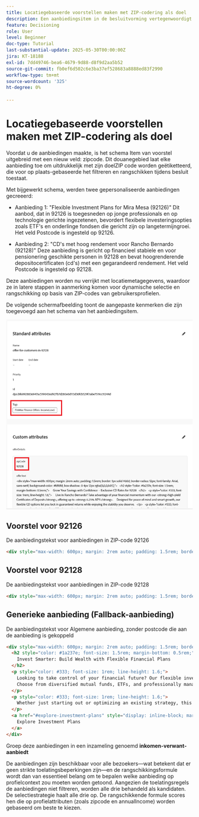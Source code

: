```yaml
---
title: Locatiegebaseerde voorstellen maken met ZIP-codering als doel
description: Een aanbiedingsitem in de besluitvorming vertegenwoordigt één stuk gepersonaliseerde inhoud, zoals een bericht, afbeelding, promotie of aanbeveling, dat aan een gebruiker kan worden geleverd op basis van gedefinieerde regels en voorwaarden.
feature: Decisioning
role: User
level: Beginner
doc-type: Tutorial
last-substantial-update: 2025-05-30T00:00:00Z
jira: KT-18188
exl-id: 7dd49746-bea6-4679-9d88-d8f9d2aa5b52
source-git-commit: fb0ef6d502c6e3ba37ef528683a8888ed83f2990
workflow-type: tm+mt
source-wordcount: '325'
ht-degree: 0%

---
```


# Locatiegebaseerde voorstellen maken met ZIP-codering als doel

Voordat u de aanbiedingen maakte, is het schema Item van voorstel uitgebreid met een nieuw veld: zipcode. Dit douanegebied laat elke aanbieding toe om uitdrukkelijk met zijn doelZIP code worden geëtiketteerd, die voor op plaats-gebaseerde het filtreren en rangschikken tijdens besluit toestaat.

Met bijgewerkt schema, werden twee gepersonaliseerde aanbiedingen gecreeerd:

* Aanbieding 1: &quot;Flexible Investment Plans for Mira Mesa (92126)&quot;
Dit aanbod, dat in 92126 is toegesneden op jonge professionals en op technologie gerichte ingezetenen, bevordert flexibele investeringsopties zoals ETF&#39;s en onderlinge fondsen die gericht zijn op langetermijngroei. Het veld Postcode is ingesteld op 92126.

* Aanbieding 2: &quot;CD&#39;s met hoog rendement voor Rancho Bernardo (92128)&quot;
Deze aanbieding is gericht op financieel stabiele en voor pensionering geschikte personen in 92128 en bevat hoogrenderende depositocertificaten (cd&#39;s) met een gegarandeerd rendement. Het veld Postcode is ingesteld op 92128.

Deze aanbiedingen worden nu verrijkt met locatiemetagegevens, waardoor ze in latere stappen in aanmerking komen voor dynamische selectie en rangschikking op basis van ZIP-codes van gebruikersprofielen.

De volgende schermafbeelding toont de aangepaste kenmerken die zijn toegevoegd aan het schema van het aanbiedingsitem.

![ aanbiedingen-meta-gegevens ](assets/offers-meta-data.png)


## Voorstel voor 92126

De aanbiedingstekst voor aanbiedingen in ZIP-code 92126

```html
<div style="max-width: 600px; margin: 2rem auto; padding: 1.5rem; border: 1px solid #ddd; border-radius: 12px; font-family: Arial, sans-serif; background-color: #f9f9f9; box-shadow: 0 4px 12px rgba(0,0,0,0.05);">   <h2 style="color: #1a237e; font-size: 1.5rem; margin-bottom: 0.5rem;">     Boost Your Financial Game with Smart Investment Options   </h2>   <p style="color: #333; font-size: 1rem; line-height: 1.6;">     In Mira Mesa (92126), ambition meets opportunity. Whether you're building wealth or just getting started, our     <strong>diversified investment plans</strong> — including <strong>tech-focused ETFs</strong> and     <strong>flexible mutual funds</strong> — are designed to grow with your goals.   </p>   <p style="color: #333; font-size: 1rem; line-height: 1.6;">     Enjoy expert guidance, low fees, and strategies built for busy professionals who want more from their money — without the hassle.   </p>   <a href="#start-investing" style="display: inline-block; margin-top: 1rem; background-color: #1a73e8; color: white; padding: 0.75rem 1.25rem; border-radius: 8px; text-decoration: none; font-weight: bold;">     Start Investing Smarter   </a> </div>
```


## Voorstel voor 92128

De aanbiedingstekst voor aanbiedingen in ZIP-code 92128

```html
<div style="max-width: 600px; margin: 2rem auto; padding: 1.5rem; border: 1px solid #ddd; border-radius: 12px; font-family: Arial, sans-serif; background-color: #fdfdfd; box-shadow: 0 4px 12px rgba(0,0,0,0.05);">   <h2 style="color: #1a237e; font-size: 1.5rem; margin-bottom: 0.5rem;">     Grow Your Savings with Confidence – Exclusive CD Rates for 92128   </h2>   <p style="color: #333; font-size: 1rem; line-height: 1.6;">     Live in Rancho Bernardo? Take advantage of your financial momentum with our <strong>high-yield Certificates of Deposit</strong>, offering up to <strong>5.25% APY</strong>.     Designed for peace of mind and smart growth, our flexible CD options let you lock in guaranteed returns while enjoying the stability you deserve.   </p>   <p style="color: #333; font-size: 1rem; line-height: 1.6;">     Whether you're planning retirement or simply securing your future, this offer is tailored for residents like you.   </p>   <a href="#explore-cd-options" style="display: inline-block; margin-top: 1rem; background-color: #1a73e8; color: white; padding: 0.75rem 1.25rem; border-radius: 8px; text-decoration: none; font-weight: bold;">     Explore CD Options   </a> </div>
```

## Generieke aanbieding (Fallback-aanbieding)

De aanbiedingstekst voor Algemene aanbieding, zonder postcode die aan de aanbieding is gekoppeld

```html
<div style="max-width: 600px; margin: 2rem auto; padding: 1.5rem; border: 1px solid #ddd; border-radius: 12px; font-family: Arial, sans-serif; background-color: #ffffff; box-shadow: 0 4px 12px rgba(0,0,0,0.05);">
  <h2 style="color: #1a237e; font-size: 1.5rem; margin-bottom: 0.5rem;">
    Invest Smarter: Build Wealth with Flexible Financial Plans
  </h2>
  <p style="color: #333; font-size: 1rem; line-height: 1.6;">
    Looking to take control of your financial future? Our flexible investment solutions are designed to meet a wide range of goals — from growing savings to planning for retirement.
    Choose from diversified mutual funds, ETFs, and professionally managed portfolios, all with expert guidance and minimal hassle.
  </p>
  <p style="color: #333; font-size: 1rem; line-height: 1.6;">
    Whether just starting out or optimizing an existing strategy, this offer provides the tools to invest with confidence — no matter where you live.
  </p>
  <a href="#explore-investment-plans" style="display: inline-block; margin-top: 1rem; background-color: #1a73e8; color: white; padding: 0.75rem 1.25rem; border-radius: 8px; text-decoration: none; font-weight: bold;">
    Explore Investment Plans
  </a>
</div>
```

Groep deze aanbiedingen in een inzameling genoemd **inkomen-verwant-aanbiedt**

De aanbiedingen zijn beschikbaar voor alle bezoekers—wat betekent dat er geen strikte toelatingsbeperkingen zijn—en de rangschikkingsformule wordt dan van essentieel belang om te bepalen welke aanbieding op profielcontext zou moeten worden getoond.
Aangezien de toelatingsregels de aanbiedingen niet filtreren, worden alle drie behandeld als kandidaten.
De selectiestrategie haalt alle drie op.
De rangschikkende formule scores hen die op profielattributen (zoals zipcode en annualIncome) worden gebaseerd om beste te kiezen.
